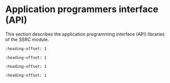 # Application programmers interface \(API\)

This section describes the application programming interface \(API\) libraries of the SSRC module.


```{include} ../topics/type_definitions.md
:heading-offset: 1
```

```{include} ../topics/functions.md
:heading-offset: 1
```

```{include} ../topics/dynamic_function_usage.md
:heading-offset: 1
```

```{include} ../topics/reentrancy.md
:heading-offset: 1
```

